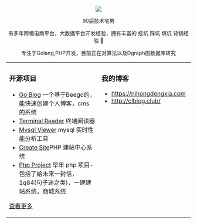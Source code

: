   
<p align="center">
  <img src="https://github-readme-stats.vercel.app/api?username=1920853199&show_icons=true&theme=graywhite"/>
</p>

<p align="center"> 90后技术宅男 </p>  
<p align="center"> 有多年跨境电商平台，大数据平台开发经验，拥有丰富的 挖坑 踩坑 填坑 背锅经验 🐶   </p>  
<p align="center"> 专注于Golang,PHP开发，目前正在对算法以及Dgraph图数据库研究</p>  


<table align="center"><tr>
<td valign="top" width="50%">

### 开源项目  
- [Go Blog](https://github.com/1920853199/go-blog) 一个基于Beego的，能快速创建个人博客，cms 的系统	
- [Terminal Reader](https://github.com/1920853199/terminal-reader) 终端阅读器 
- [Mysql Viewer](https://github.com/1920853199/mysql-viewer) mysql 实时性能分析工具
- [Create Site](https://github.com/1920853199/create-site)PHP 建站中心系统
- [Php Project](https://github.com/1920853199/php-project) 早年 php 项目-包括了给未来一封信，1q84(句子迷之类)，一建建站系统，商城系统  
   
[查看更多](https://github.com/1920853199/)	 

	
</td>
<td valign="top" width="50%">

### 我的博客
- https://nihongdengxia.com
- http://clblog.club/

</td>
</tr></table>
